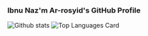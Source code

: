 ### Ibnu Naz'm Ar-rosyid's GitHub Profile
![Github stats](https://github-readme-stats.vercel.app/api?username=ibnunazm&show_icons=true&theme=radical)
![Top Languages Card](https://github-readme-stats.vercel.app/api/top-langs/?username=ibnunazm&layout=compact&theme=radical)
<!--
**ibnunazm/ibnunazm** is a ✨ _special_ ✨ repository because its `README.md` (this file) appears on your GitHub profile.

Here are some ideas to get you started:

- 🔭 I’m currently working on ...
- 🌱 I’m currently learning ...
- 👯 I’m looking to collaborate on ...
- 🤔 I’m looking for help with ...
- 💬 Ask me about ...
- 📫 How to reach me: ...
- 😄 Pronouns: ...
- ⚡ Fun fact: ...
-->
